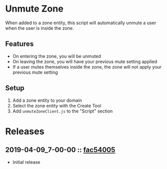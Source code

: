 # Unmute Zone
When added to a zone entity, this script will automatically unmute a user when the user is inside the zone.

## Features
- On entering the zone, you will be unmuted
- On leaving the zone, you will have your previous mute setting applied
- If a user mutes themselves inside the zone, the zone will not apply your previous mute setting

## Setup
1. Add a zone entity to your domain
2. Select the zone entity with the Create Tool
3. Add `unmuteZoneClient.js` to the "Script" section

# Releases

## 2019-04-09_7-00-00 :: [fac54005](https://github.com/highfidelity/hifi-content/commit/fac54005)
- Initial release